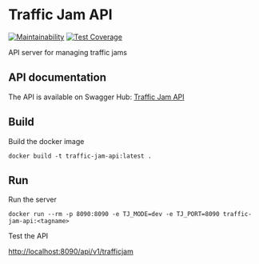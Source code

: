 # Traffic Jam API

[![Maintainability](https://api.codeclimate.com/v1/badges/1ee2fe1fcc5e3877f1a7/maintainability)](https://codeclimate.com/github/peterjochum/traffic-jam-api/maintainability)
[![Test Coverage](https://api.codeclimate.com/v1/badges/1ee2fe1fcc5e3877f1a7/test_coverage)](https://codeclimate.com/github/peterjochum/traffic-jam-api/test_coverage)

API server for managing traffic jams

## API documentation

The API is available on Swagger Hub:
[Traffic Jam API](https://app.swaggerhub.com/apis/peterjochum/traffic-jam_api/1.0.0)

## Build

Build the docker image

    docker build -t traffic-jam-api:latest .

## Run

Run the server

    docker run --rm -p 8090:8090 -e TJ_MODE=dev -e TJ_PORT=8090 traffic-jam-api:<tagname>

Test the API

[http://localhost:8090/api/v1/trafficjam](http://localhost:8090/api/v1/trafficjam)
